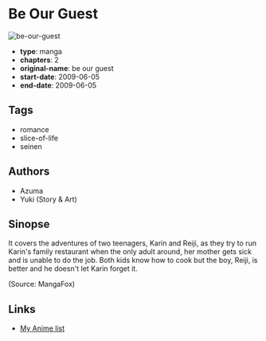 # Be Our Guest

![be-our-guest](https://cdn.myanimelist.net/images/manga/3/20957.jpg)

-   **type**: manga
-   **chapters**: 2
-   **original-name**: be our guest
-   **start-date**: 2009-06-05
-   **end-date**: 2009-06-05

## Tags

-   romance
-   slice-of-life
-   seinen

## Authors

-   Azuma
-   Yuki (Story & Art)

## Sinopse

It covers the adventures of two teenagers, Karin and Reiji, as they try to run Karin's family restaurant when the only adult around, her mother gets sick and is unable to do the job. Both kids know how to cook but the boy, Reiji, is better and he doesn't let Karin forget it.

(Source: MangaFox)

## Links

-   [My Anime list](https://myanimelist.net/manga/14615/Be_Our_Guest)
